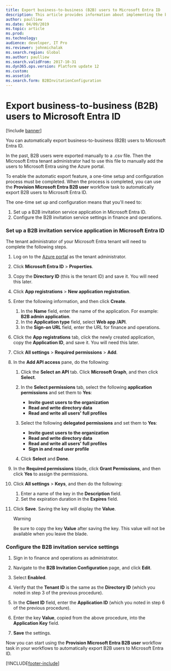 ```yaml
---
title: Export business-to-business (B2B) users to Microsoft Entra ID
description: This article provides information about implementing the business-to-business transaction functionality.
author: paulliew
ms.date: 04/09/2019
ms.topic: article
ms.prod: 
ms.technology: 
audience: developer, IT Pro
ms.reviewer: johnmichalak
ms.search.region: Global
ms.author: paulliew
ms.search.validFrom: 2017-10-31
ms.dyn365.ops.version: Platform update 12
ms.custom: 
ms.assetid: 
ms.search.form: B2BInvitationConfiguration
---
```


# Export business-to-business (B2B) users to Microsoft Entra ID

[!include [banner](../includes/banner.md)]

You can automatically export business-to-business (B2B) users to Microsoft Entra ID. 

In the past, B2B users were exported manually to a .csv file. Then the Microsoft Entra tenant administrator had to use this file to manually add the users to Microsoft Entra using the Azure portal. 

To enable the automatic export feature, a one-time setup and configuration process must be completed. When the process is completed, you can use the **Provision Microsoft Entra B2B user** workflow task to automatically export B2B users to Microsoft Entra ID.

The one-time set up and configuration means that you'll need to: 
1. Set up a B2B invitation service application in Microsoft Entra ID.
2. Configure the B2B invitation service settings in finance and operations.

### Set up a B2B invitation service application in Microsoft Entra ID
The tenant administrator of your Microsoft Entra tenant will need to complete the following steps.

1. Log on to the [Azure portal](https://portal.azure.com) as the tenant administrator. 

2. Click **Microsoft Entra ID** > **Properties**.

3. Copy the **Directory ID** (this is the tenant ID) and save it. You will need this later.

4. Click **App registrations** > **New application registration**.

5. Enter the following information, and then click **Create**.
    1. In the **Name** field, enter the name of the application. For example: **B2B admin application**.
    2. In the **Application type** field, select **Web app /API**.
    3. In the **Sign-on URL** field, enter the URL for finance and operations.
  
6. Click the **App registrations** tab, click the newly created application, copy the **Application ID**, and save it. You will need this later.

7. Click **All settings** > **Required permissions** > **Add**.

8. In the **Add API access** pane, do the following:
    1. Click the **Select an API** tab. Click **Microsoft Graph**, and then click **Select**.
    
    2. In the **Select permissions** tab, select the following **application permissions** and set them to **Yes**:
         - **Invite guest users to the organization**
         - **Read and write directory data**
         - **Read and write all users' full profiles**
    
    3. Select the following **delegated permissions** and set them to **Yes**:
         - **Invite guest users to the organization**
         - **Read and write directory data**
         - **Read and write all users' full profiles**
         - **Sign in and read user profile**
     
    4. Click **Select** and **Done**.
    
9. In the **Required permissions** blade, click **Grant Permissions**, and then click **Yes** to assign the permissions.

10. Click **All settings** > **Keys**, and then do the following: 
    1. Enter a name of the key in the **Description** field.
    2. Set the expiration duration in the **Expires** field.
  
11. Click **Save**. Saving the key will display the **Value**. 

    > [!WARNING]
    > Be sure to copy the key **Value** after saving the key. This value will not be available when you leave the blade.

### Configure the B2B invitation service settings

1. Sign in to finance and operations as administrator.

2. Navigate to the **B2B Invitation Configuration** page, and click **Edit**.

3. Select **Enabled**.

4. Verify that the **Tenant ID** is the same as the **Directory ID** (which you noted in step 3 of the previous procedure).

5. In the **Client ID** field, enter the **Application ID** (which you noted in step 6 of the previous procedure).

6. Enter the key **Value**, copied from the above procedure, into the **Application Key** field.

7. **Save** the settings.

Now you can start using the **Provision Microsoft Entra B2B user** workflow task in your workflows to automatically export B2B users to Microsoft Entra ID.


[!INCLUDE[footer-include](../../../includes/footer-banner.md)]
